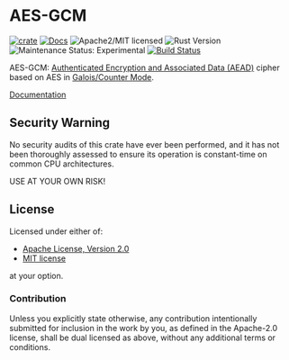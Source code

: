 # AES-GCM

[![crate][crate-image]][crate-link]
[![Docs][docs-image]][docs-link]
![Apache2/MIT licensed][license-image]
![Rust Version][rustc-image]
![Maintenance Status: Experimental][maintenance-image]
[![Build Status][build-image]][build-link]

AES-GCM: [Authenticated Encryption and Associated Data (AEAD)][1] cipher
based on AES in [Galois/Counter Mode][2].

[Documentation][docs-link]

## Security Warning

No security audits of this crate have ever been performed, and it has not been
thoroughly assessed to ensure its operation is constant-time on common CPU
architectures.

USE AT YOUR OWN RISK!

## License

Licensed under either of:

 * [Apache License, Version 2.0](http://www.apache.org/licenses/LICENSE-2.0)
 * [MIT license](http://opensource.org/licenses/MIT)

at your option.

### Contribution

Unless you explicitly state otherwise, any contribution intentionally submitted
for inclusion in the work by you, as defined in the Apache-2.0 license, shall be
dual licensed as above, without any additional terms or conditions.

[//]: # (badges)

[crate-image]: https://img.shields.io/crates/v/aes-gcm.svg
[crate-link]: https://crates.io/crates/aes-gcm
[docs-image]: https://docs.rs/aes-gcm/badge.svg
[docs-link]: https://docs.rs/aes-gcm/
[license-image]: https://img.shields.io/badge/license-Apache2.0/MIT-blue.svg
[rustc-image]: https://img.shields.io/badge/rustc-1.36+-blue.svg
[maintenance-image]: https://img.shields.io/badge/maintenance-experimental-blue.svg
[build-image]: https://travis-ci.com/RustCrypto/AEADs.svg?branch=master
[build-link]: https://travis-ci.com/RustCrypto/AEADs

[//]: # (general links)

[1]: https://en.wikipedia.org/wiki/Authenticated_encryption
[2]: https://en.wikipedia.org/wiki/Galois/Counter_Mode
